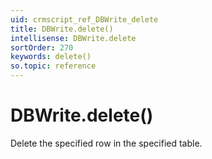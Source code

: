 ```yaml
---
uid: crmscript_ref_DBWrite_delete
title: DBWrite.delete()
intellisense: DBWrite.delete
sortOrder: 270
keywords: delete()
so.topic: reference
---
```


# DBWrite.delete()

Delete the specified row in the specified table.

